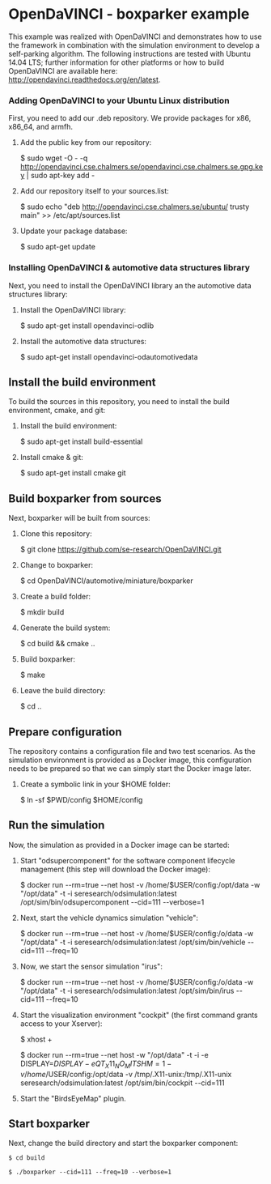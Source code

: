 # OpenDaVINCI - boxparker example

This example was realized with OpenDaVINCI and demonstrates how to use the
framework in combination with the simulation environment to develop a
self-parking algorithm. The following instructions are tested with Ubuntu
14.04 LTS; further information for other platforms or how to build
OpenDaVINCI are available here: http://opendavinci.readthedocs.org/en/latest.


### Adding OpenDaVINCI to your Ubuntu Linux distribution

First, you need to add our .deb repository. We provide packages for x86,
x86_64, and armfh.

1. Add the public key from our repository:

    $ sudo wget -O - -q http://opendavinci.cse.chalmers.se/opendavinci.cse.chalmers.se.gpg.key | sudo apt-key add -

2. Add our repository itself to your sources.list:

    $ sudo echo "deb http://opendavinci.cse.chalmers.se/ubuntu/ trusty main" >> /etc/apt/sources.list

3. Update your package database:

    $ sudo apt-get update



### Installing OpenDaVINCI & automotive data structures library

Next, you need to install the OpenDaVINCI library an the automotive data
structures library: 

1. Install the OpenDaVINCI library:

    $ sudo apt-get install opendavinci-odlib

2. Install the automotive data structures:

    $ sudo apt-get install opendavinci-odautomotivedata



## Install the build environment

To build the sources in this repository, you need to install the
build environment, cmake, and git:

1. Install the build environment:

    $ sudo apt-get install build-essential

2. Install cmake & git:

    $ sudo apt-get install cmake git



## Build boxparker from sources

Next, boxparker will be built from sources:

1. Clone this repository:

    $ git clone https://github.com/se-research/OpenDaVINCI.git

2. Change to boxparker:

    $ cd OpenDaVINCI/automotive/miniature/boxparker

3. Create a build folder:

    $ mkdir build

4. Generate the build system:

    $ cd build && cmake ..

5. Build boxparker:

    $ make

6. Leave the build directory:

    $ cd ..



## Prepare configuration

The repository contains a configuration file and two test scenarios. As the
simulation environment is provided as a Docker image, this configuration
needs to be prepared so that we can simply start the Docker image later.

1. Create a symbolic link in your $HOME folder:

    $ ln -sf $PWD/config $HOME/config



## Run the simulation

Now, the simulation as provided in a Docker image can be started:

1. Start "odsupercomponent" for the software component lifecycle management (this step will download the Docker image):

    $ docker run --rm=true --net host -v /home/$USER/config:/opt/data -w "/opt/data" -t -i seresearch/odsimulation:latest /opt/sim/bin/odsupercomponent --cid=111 --verbose=1

2. Next, start the vehicle dynamics simulation "vehicle":

    $ docker run --rm=true --net host -v /home/$USER/config:/o/data -w "/opt/data" -t -i seresearch/odsimulation:latest /opt/sim/bin/vehicle --cid=111 --freq=10

3. Now, we start the sensor simulation "irus":

    $ docker run --rm=true --net host -v /home/$USER/config:/o/data -w "/opt/data" -t -i seresearch/odsimulation:latest /opt/sim/bin/irus --cid=111 --freq=10

4. Start the visualization environment "cockpit" (the first command grants access to your Xserver):

    $ xhost +

    $ docker run --rm=true --net host -w "/opt/data" -t -i -e DISPLAY=$DISPLAY -e QT_X11_NO_MITSHM=1 -v /home/$USER/config:/opt/data -v /tmp/.X11-unix:/tmp/.X11-unix seresearch/odsimulation:latest /opt/sim/bin/cockpit --cid=111

5. Start the "BirdsEyeMap" plugin.



## Start boxparker

Next, change the build directory and start the boxparker component:

    $ cd build

    $ ./boxparker --cid=111 --freq=10 --verbose=1

